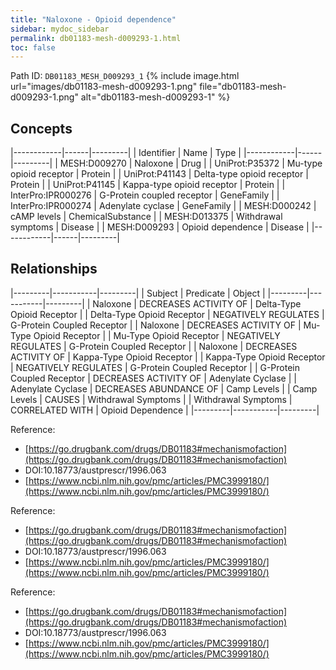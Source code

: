 ```yaml
---
title: "Naloxone - Opioid dependence"
sidebar: mydoc_sidebar
permalink: db01183-mesh-d009293-1.html
toc: false 
---
```



Path ID: `DB01183_MESH_D009293_1`
{% include image.html url="images/db01183-mesh-d009293-1.png" file="db01183-mesh-d009293-1.png" alt="db01183-mesh-d009293-1" %}

## Concepts

|------------|------|---------|
| Identifier | Name | Type    |
|------------|------|---------|
| MESH:D009270 | Naloxone | Drug |
| UniProt:P35372 | Mu-type opioid receptor | Protein |
| UniProt:P41143 | Delta-type opioid receptor | Protein |
| UniProt:P41145 | Kappa-type opioid receptor | Protein |
| InterPro:IPR000276 | G-Protein coupled receptor | GeneFamily |
| InterPro:IPR000274 | Adenylate cyclase | GeneFamily |
| MESH:D000242 | cAMP levels | ChemicalSubstance |
| MESH:D013375 | Withdrawal symptoms | Disease |
| MESH:D009293 | Opioid dependence | Disease |
|------------|------|---------|

## Relationships

|---------|-----------|---------|
| Subject | Predicate | Object  |
|---------|-----------|---------|
| Naloxone | DECREASES ACTIVITY OF | Delta-Type Opioid Receptor |
| Delta-Type Opioid Receptor | NEGATIVELY REGULATES | G-Protein Coupled Receptor |
| Naloxone | DECREASES ACTIVITY OF | Mu-Type Opioid Receptor |
| Mu-Type Opioid Receptor | NEGATIVELY REGULATES | G-Protein Coupled Receptor |
| Naloxone | DECREASES ACTIVITY OF | Kappa-Type Opioid Receptor |
| Kappa-Type Opioid Receptor | NEGATIVELY REGULATES | G-Protein Coupled Receptor |
| G-Protein Coupled Receptor | DECREASES ACTIVITY OF | Adenylate Cyclase |
| Adenylate Cyclase | DECREASES ABUNDANCE OF | Camp Levels |
| Camp Levels | CAUSES | Withdrawal Symptoms |
| Withdrawal Symptoms | CORRELATED WITH | Opioid Dependence |
|---------|-----------|---------|

Reference: 
  - [https://go.drugbank.com/drugs/DB01183#mechanismofaction](https://go.drugbank.com/drugs/DB01183#mechanismofaction)
  - DOI:10.18773/austprescr/1996.063
  - [https://www.ncbi.nlm.nih.gov/pmc/articles/PMC3999180/](https://www.ncbi.nlm.nih.gov/pmc/articles/PMC3999180/)

Reference: 
  - [https://go.drugbank.com/drugs/DB01183#mechanismofaction](https://go.drugbank.com/drugs/DB01183#mechanismofaction)
  - DOI:10.18773/austprescr/1996.063
  - [https://www.ncbi.nlm.nih.gov/pmc/articles/PMC3999180/](https://www.ncbi.nlm.nih.gov/pmc/articles/PMC3999180/)

Reference: 
  - [https://go.drugbank.com/drugs/DB01183#mechanismofaction](https://go.drugbank.com/drugs/DB01183#mechanismofaction)
  - DOI:10.18773/austprescr/1996.063
  - [https://www.ncbi.nlm.nih.gov/pmc/articles/PMC3999180/](https://www.ncbi.nlm.nih.gov/pmc/articles/PMC3999180/)
